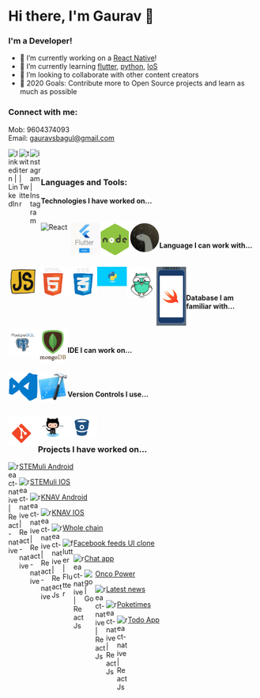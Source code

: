# Hi there, I'm Gaurav 👋

### I'm a Developer!
- 🔭 I’m currently working on a [React Native](https://reactnative.dev/)!
- 🌱 I’m currently learning [flutter](https://flutter.dev/), [python](https://www.python.org/), [IoS](https://developer.apple.com/library/archive/referencelibrary/GettingStarted/DevelopiOSAppsSwift/)
- 👯 I’m looking to collaborate with other content creators
- 🥅 2020 Goals: Contribute more to Open Source projects and learn as much as possible

### Connect with me:
Mob: 9604374093
<br />
Email: gauravsbagul@gmail.com

[<img align="left" alt="linkedin | LinkedIn" width="22px" src="https://cdn.jsdelivr.net/npm/simple-icons@v3/icons/linkedin.svg" />](https://www.linkedin.com/in/gauravsbagul/)
[<img align="left" alt="twitter | Twitter" width="22px" src="https://cdn.jsdelivr.net/npm/simple-icons@v3/icons/twitter.svg" />](http://twitter.com/gauravsbagul/)
[<img align="left" alt="instagram | Instagram" width="22px" src="https://cdn.jsdelivr.net/npm/simple-icons@v3/icons/instagram.svg" />](https://www.instagram.com/gauravsbagul/)


<br />
<br />

### Languages and Tools:

#### Technologies I have worked on...

<br />

<img align="left" alt="React" width="60px" src="./assets/react-native.gif" />

<img align="left" alt="flutter" width="60px" src="./assets/flutter.gif" />

<img align="left" alt="Node.js" width="60px" src="./assets/nodejs.gif" />

<img align="left" alt="Deno" width="60px" src="./assets/deno.gif" />

<br />

#### Language I can work with...

<br />

<img align="left" alt="JavaScript" width="60px" src="./assets/javascript.gif" />

<img align="left" alt="HTML5" width="60px" src="./assets/html5.gif" />

<img align="left" alt="CSS3" width="60px" src="./assets/css3.gif" />

<img align="left" alt="Swift" width="60px" src="./assets/python.gif" />

<img align="left" alt="Go" width="60px" src="./assets/golang.gif" />

<img align="left" alt="Swift" width="60px" src="./assets/swift.gif" />

<br />
<br />

#### Database I am familiar with...
<br />

<img align="left" alt="PostgreSQl" width="60px" src="./assets/postgresql.gif" />

<img align="left" alt="MongoDB" width="60px" src="./assets/mongo.gif" />

<br />

#### IDE I can work on...

<br />

<img align="left" alt="Visual Studio Code" width="60px" src="./assets/vscode.gif" />

<img align="left" alt="Visual Studio Code" width="60px" src="./assets/xcode-logo.jpg" />

<br />

#### Version Controls I use...

<br />

<img align="left" alt="Git" width="60px" src="./assets/git.gif" />

<img align="left" alt="GitHub" width="60px" src="./assets/github.gif" />

<img align="left" alt="GitHub" width="60px" src="./assets/bitbucket.gif" />


<br />
<br />

### Projects I have worked on...

  [<img align="left" alt="react-native | React-native" width="22px" src="https://cdn.jsdelivr.net/npm/simple-icons@v3/icons/react.svg" /> STEMuli Android](https://play.google.com/store/apps/details?id=com.stemuli&hl=en_US)

  [<img align="left" alt="react-native | React-native" width="22px" src="https://cdn.jsdelivr.net/npm/simple-icons@v3/icons/react.svg" /> STEMuli IOS](https://apps.apple.com/us/app/stemuli/id1483444831)

  [<img align="left" alt="react-native | React-native" width="22px" src="https://cdn.jsdelivr.net/npm/simple-icons@v3/icons/react.svg" /> KNAV Android](https://play.google.com/store/apps/details?id=com.knav)

  [<img align="left" alt="react-native | React-native" width="22px" src="https://cdn.jsdelivr.net/npm/simple-icons@v3/icons/react.svg" /> KNAV IOS](https://apps.apple.com/us/app/grow-your-business/id1481198319)

  [<img align="left" alt="react-native | React Js" width="22px" src="https://cdn.jsdelivr.net/npm/simple-icons@v3/icons/react.svg" /> Whole chain](https://dashboard.wholechain.com/)
  
  [<img align="left" alt="flutter | Flutter" width="22px" src="https://cdn.jsdelivr.net/npm/simple-icons@v3/icons/flutter.svg" /> Facebook feeds UI clone](https://gauravsbagul.github.io/#/)
  
   [<img align="left" alt="react-native | React Js" width="22px" src="https://cdn.jsdelivr.net/npm/simple-icons@v3/icons/react.svg" /> Chat app](https://node-realtime-chat-app-gb.herokuapp.com/)

  [<img align="left" alt="go | Go" width="22px" src="https://cdn.jsdelivr.net/npm/simple-icons@v3/icons/go.svg" /> Onco Power](https://www.oncopower.org/)

  [<img align="left" alt="react-native | React Js" width="22px" src="https://cdn.jsdelivr.net/npm/simple-icons@v3/icons/react.svg" /> Latest news](https://voice-command-news-app.herokuapp.com/)
  
  [<img align="left" alt="react-native | React Js" width="22px" src="https://cdn.jsdelivr.net/npm/simple-icons@v3/icons/react.svg" /> Poketimes](https://poketimes-app.herokuapp.com/)
  
  [<img align="left" alt="react-native | React Js" width="22px" src="https://cdn.jsdelivr.net/npm/simple-icons@v3/icons/react.svg" /> Todo App](https://reactjstodoapp.herokuapp.com/)
  
  
  
